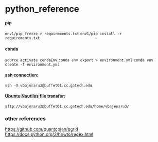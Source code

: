 # python_reference

#### pip
`env1/pip freeze > requirements.txt`
`env1/pip install -r requirements.txt`

#### conda
`source activate condaEnv`
`conda env export > environment.yml`
`conda env create -f environment.yml`

#### ssh connection:
`ssh -X vbajenaru3@buffet01.cc.gatech.edu`

#### Ubuntu Nautilus file transfer:
`sftp://vbajenaru3@buffet01.cc.gatech.edu/home/vbajenaru3/`

### other references
https://github.com/quantopian/qgrid
https://docs.python.org/3/howto/regex.html
